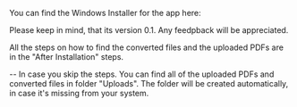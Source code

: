 You can find the Windows Installer for the app here:

Please keep in mind, that its version 0.1. Any feedpback will be appreciated.

All the steps on how to find the converted files and the uploaded PDFs are in the "After Installation" steps.

-- In case you skip the steps.
You can find all of the uploaded PDFs and converted files in folder "Uploads".
The folder will be created automatically, in case it's missing from your system.
